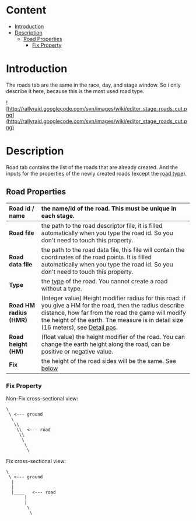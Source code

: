 # Content #

  * [Introduction](#Introduction.md)
  * [Description](#Description.md)
    * [Road Properties](#Road_Properties.md)
      * [Fix Property](#Fix_Property.md)

# Introduction #

The roads tab are the same in the race, day, and stage window. So i only describe it here, because this is the most used road type.

![http://rallyraid.googlecode.com/svn/images/wiki/editor_stage_roads_cut.png](http://rallyraid.googlecode.com/svn/images/wiki/editor_stage_roads_cut.png)

# Description #
Road tab contains the list of the roads that are already created. And the inputs for the properties of the newly created roads (except the [road type](EditorMainRom.md)).

## Road Properties ##
| **Road id** / **name** | the name/id of the road. This must be unique in each stage. |
|:-----------------------|:------------------------------------------------------------|
| **Road file**          | the path to the road descriptor file, it is filled automatically when you type the road id. So you don't need to touch this property. |
| **Road data file**     | the path to the road data file, this file will contain the coordinates of the road points. It is filled automatically when you type the road id. So you don't need to touch this property. |
| **Type**               | the [type](EditorMainRom.md) of the road. You cannot create a road without a type. |
| **Road HM radius (HMR)** | (Integer value) Height modifier radius for this road: if you give a HM for the road, then the radius describe distance, how far from the road the game will modify the height of the earth. The measure is in detail size (16 meters), see [Detail pos](EditorInfobar.md). |
| **Road height (HM)**   | (float value) the height modifier of the road. You can change the earth height along the road, can be positive or negative value. |
| **Fix**                | the height of the road sides will be the same. See [below](#Fix_Property.md) |

### Fix Property ###

Non-Fix cross-sectional view:

```
\
 \ <--- ground
  \
   \\
    \\  <--- road
     \\
      \
       \
        \
```

Fix cross-sectional view:

```
\
 \ <--- ground
  |
  | 
  |____   <--- road
       |
       |
        \
         \
```
